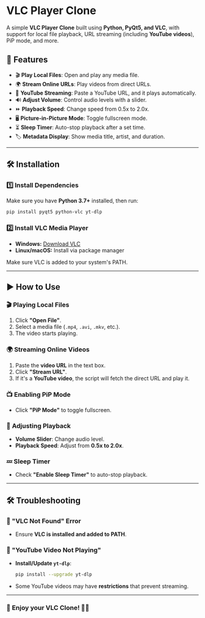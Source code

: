 # VLC Player Clone

A simple **VLC Player Clone** built using **Python, PyQt5, and VLC**, with support for local file playback, URL streaming (including **YouTube videos**), PiP mode, and more.

## 🚀 Features
- 🎬 **Play Local Files**: Open and play any media file.
- 🌍 **Stream Online URLs**: Play videos from direct URLs.
- 🎥 **YouTube Streaming**: Paste a YouTube URL, and it plays automatically.
- 🔊 **Adjust Volume**: Control audio levels with a slider.
- ⏩ **Playback Speed**: Change speed from 0.5x to 2.0x.
- 🖥 **Picture-in-Picture Mode**: Toggle fullscreen mode.
- ⏳ **Sleep Timer**: Auto-stop playback after a set time.
- 🏷 **Metadata Display**: Show media title, artist, and duration.

---

## 🛠 Installation
### 1️⃣ Install Dependencies
Make sure you have **Python 3.7+** installed, then run:
```bash
pip install pyqt5 python-vlc yt-dlp
```

### 2️⃣ Install VLC Media Player
- **Windows:** [Download VLC](https://www.videolan.org/vlc/)
- **Linux/macOS:** Install via package manager

Make sure VLC is added to your system's PATH.

---

## ▶️ How to Use
### 🎬 **Playing Local Files**
1. Click **"Open File"**.
2. Select a media file (`.mp4`, `.avi`, `.mkv`, etc.).
3. The video starts playing.

### 🌍 **Streaming Online Videos**
1. Paste the **video URL** in the text box.
2. Click **"Stream URL"**.
3. If it's a **YouTube video**, the script will fetch the direct URL and play it.

### 📺 **Enabling PiP Mode**
- Click **"PiP Mode"** to toggle fullscreen.

### 🎵 **Adjusting Playback**
- **Volume Slider**: Change audio level.
- **Playback Speed**: Adjust from **0.5x to 2.0x**.

### 💤 **Sleep Timer**
- Check **"Enable Sleep Timer"** to auto-stop playback.

---

## 🛠 Troubleshooting
### 🔴 "VLC Not Found" Error
- Ensure **VLC is installed and added to PATH**.

### 🔴 "YouTube Video Not Playing"
- **Install/Update `yt-dlp`**:
  ```bash
  pip install --upgrade yt-dlp
  ```
- Some YouTube videos may have **restrictions** that prevent streaming.

---

### 🚀 Enjoy your VLC Clone! 🎥🔥

